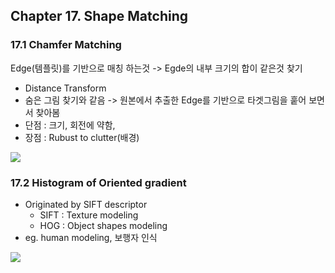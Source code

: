 ## Chapter 17. Shape Matching



### 17.1 Chamfer Matching

Edge(템플릿)를 기반으로 매칭 하는것 -> Egde의 내부 크기의 합이 같은것 찾기
* Distance Transform 
* 숨은 그림 찾기와 같음 -> 원본에서 추출한 Edge를 기반으로 타겟그림을 훝어 보면서 찾아봄 
* 단점 : 크기, 회전에 약함, 
* 장점 : Rubust to clutter(배경)


![](http://cfile25.uf.tistory.com/image/1809E30F4B2759C21A76BB)

### 17.2 Histogram of Oriented gradient 
* Originated by SIFT descriptor
	* SIFT : Texture modeling
	* HOG : Object shapes modeling
* eg. human modeling, 보행자 인식 

![](http://www.mathworks.com/help/examples/vision/DetectPeopleExample_01.png)
